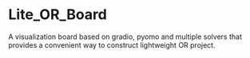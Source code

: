 # Lite_OR_Board
A visualization board based on gradio, pyomo and multiple solvers that provides a convenient way to construct lightweight OR project.
